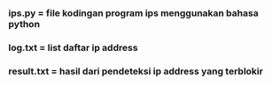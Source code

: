### ips.py = file kodingan program ips menggunakan bahasa python

### log.txt = list daftar ip address 

### result.txt = hasil dari pendeteksi ip address yang terblokir

